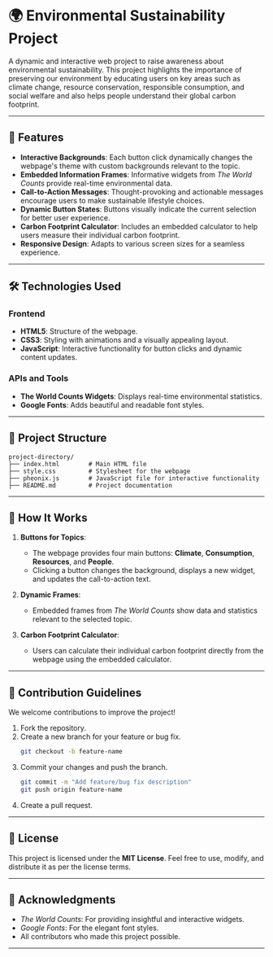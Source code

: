 
# 🌍 Environmental Sustainability Project  

A dynamic and interactive web project to raise awareness about environmental sustainability. This project highlights the importance of preserving our environment by educating users on key areas such as climate change, resource conservation, responsible consumption, and social welfare and also helps people understand their global carbon footprint.

---

## 🚀 Features  

- **Interactive Backgrounds**: Each button click dynamically changes the webpage's theme with custom backgrounds relevant to the topic.  
- **Embedded Information Frames**: Informative widgets from *The World Counts* provide real-time environmental data.  
- **Call-to-Action Messages**: Thought-provoking and actionable messages encourage users to make sustainable lifestyle choices.  
- **Dynamic Button States**: Buttons visually indicate the current selection for better user experience.  
- **Carbon Footprint Calculator**: Includes an embedded calculator to help users measure their individual carbon footprint.  
- **Responsive Design**: Adapts to various screen sizes for a seamless experience.  

---

## 🛠️ Technologies Used  

### **Frontend**  
- **HTML5**: Structure of the webpage.  
- **CSS3**: Styling with animations and a visually appealing layout.  
- **JavaScript**: Interactive functionality for button clicks and dynamic content updates.  

### **APIs and Tools**  
- **The World Counts Widgets**: Displays real-time environmental statistics.  
- **Google Fonts**: Adds beautiful and readable font styles.  

---

## 📂 Project Structure  

```
project-directory/
├── index.html        # Main HTML file
├── style.css         # Stylesheet for the webpage
├── pheonix.js        # JavaScript file for interactive functionality
├── README.md         # Project documentation
```

---

## 📖 How It Works  

1. **Buttons for Topics**:  
   - The webpage provides four main buttons: **Climate**, **Consumption**, **Resources**, and **People**.  
   - Clicking a button changes the background, displays a new widget, and updates the call-to-action text.  

2. **Dynamic Frames**:  
   - Embedded frames from *The World Counts* show data and statistics relevant to the selected topic.  

3. **Carbon Footprint Calculator**:  
   - Users can calculate their individual carbon footprint directly from the webpage using the embedded calculator.  

---

## 🌟 Contribution Guidelines  

We welcome contributions to improve the project!  

1. Fork the repository.  
2. Create a new branch for your feature or bug fix.  
   ```bash
   git checkout -b feature-name
   ```
3. Commit your changes and push the branch.  
   ```bash
   git commit -m "Add feature/bug fix description"
   git push origin feature-name
   ```
4. Create a pull request.  

---

## 📝 License  

This project is licensed under the **MIT License**. Feel free to use, modify, and distribute it as per the license terms.  

---

## 💬 Acknowledgments  

- *The World Counts*: For providing insightful and interactive widgets.  
- *Google Fonts*: For the elegant font styles.  
- All contributors who made this project possible.  

---

